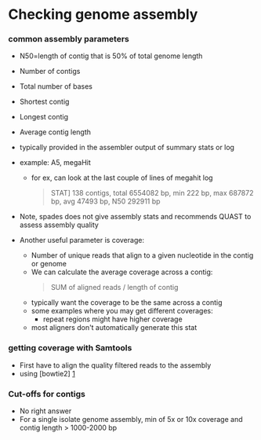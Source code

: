 # Checking genome assembly

### common assembly parameters
* N50=length of contig that is 50% of total genome length
* Number of contigs
* Total number of bases
* Shortest contig
* Longest contig
* Average contig length
* typically provided in the assembler output of summary stats or log
* example: A5, megaHit
	* for ex, can look at the last couple of lines of megahit log
		> STAT] 138 contigs, total 6554082 bp, min 222 bp, max 687872 bp, avg 47493 bp, N50 292911 bp
* Note, spades does not give assembly stats and recommends QUAST to assess assembly quality

* Another useful parameter is coverage:
	* Number of unique reads that align to a given nucleotide in the contig or genome
	* We can calculate the average coverage across a contig: 
		> SUM of aligned reads / length of contig
	* typically want the coverage to be the same across a contig
	* some examples where you may get different coverages:
		* repeat regions might have higher coverage
	* most aligners don't automatically generate this stat

### getting coverage with Samtools
* First have to align the quality filtered reads to the assembly
* using [bowtie2] [1]

[1]: http://bowtie-bio.sourceforge.net/bowtie2/index.shtml


### Cut-offs for contigs
* No right answer
* For a single isolate genome assembly, min of 5x or 10x coverage and contig length > 1000-2000 bp


